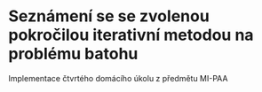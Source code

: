 # Seznámení se se zvolenou pokročilou iterativní metodou na problému batohu #

Implementace čtvrtého domácího úkolu z předmětu MI-PAA
